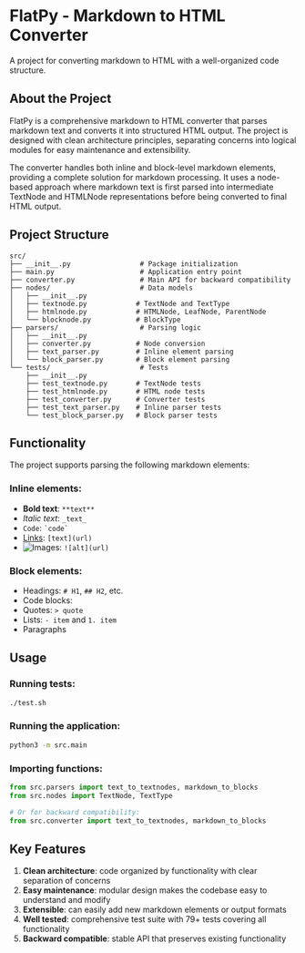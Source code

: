# FlatPy - Markdown to HTML Converter

A project for converting markdown to HTML with a well-organized code structure.

## About the Project

FlatPy is a comprehensive markdown to HTML converter that parses markdown text and converts it into structured HTML output. The project is designed with clean architecture principles, separating concerns into logical modules for easy maintenance and extensibility.

The converter handles both inline and block-level markdown elements, providing a complete solution for markdown processing. It uses a node-based approach where markdown text is first parsed into intermediate TextNode and HTMLNode representations before being converted to final HTML output.

## Project Structure

```
src/
├── __init__.py                 # Package initialization
├── main.py                     # Application entry point
├── converter.py                # Main API for backward compatibility
├── nodes/                      # Data models
│   ├── __init__.py
│   ├── textnode.py            # TextNode and TextType
│   ├── htmlnode.py            # HTMLNode, LeafNode, ParentNode
│   └── blocknode.py           # BlockType
├── parsers/                    # Parsing logic
│   ├── __init__.py
│   ├── converter.py           # Node conversion
│   ├── text_parser.py         # Inline element parsing
│   └── block_parser.py        # Block element parsing
└── tests/                      # Tests
    ├── __init__.py
    ├── test_textnode.py       # TextNode tests
    ├── test_htmlnode.py       # HTML node tests
    ├── test_converter.py      # Converter tests
    ├── test_text_parser.py    # Inline parser tests
    └── test_block_parser.py   # Block parser tests
```

## Functionality

The project supports parsing the following markdown elements:

### Inline elements:
- **Bold text**: `**text**`
- *Italic text*: `_text_`
- `Code`: `` `code` ``
- [Links](url): `[text](url)`
- ![Images](url): `![alt](url)`

### Block elements:
- Headings: `# H1`, `## H2`, etc.
- Code blocks: ``` ``` 
- Quotes: `> quote`
- Lists: `- item` and `1. item`
- Paragraphs

## Usage

### Running tests:
```bash
./test.sh
```

### Running the application:
```bash
python3 -m src.main
```

### Importing functions:
```python
from src.parsers import text_to_textnodes, markdown_to_blocks
from src.nodes import TextNode, TextType

# Or for backward compatibility:
from src.converter import text_to_textnodes, markdown_to_blocks
```

## Key Features

1. **Clean architecture**: code organized by functionality with clear separation of concerns
2. **Easy maintenance**: modular design makes the codebase easy to understand and modify
3. **Extensible**: can easily add new markdown elements or output formats
4. **Well tested**: comprehensive test suite with 79+ tests covering all functionality
5. **Backward compatible**: stable API that preserves existing functionality
